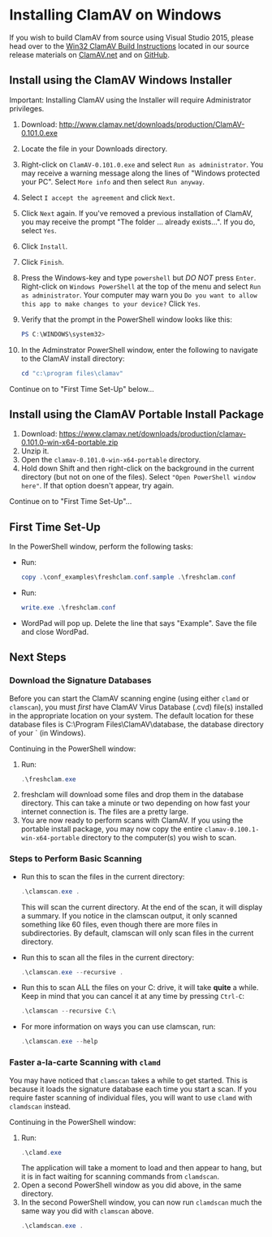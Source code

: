 # Installing ClamAV on Windows

If you wish to build ClamAV from source using Visual Studio 2015, please head over to the [Win32 ClamAV Build Instructions](win32/README.md) located in our source release materials on [ClamAV.net](https://www.clamav.net/downloads) and on [GitHub](https://github.com/Cisco-Talos/clamav-devel).

## Install using the ClamAV Windows Installer

Important: Installing ClamAV using the Installer will require Administrator privileges.

1. Download: http://www.clamav.net/downloads/production/ClamAV-0.101.0.exe
2. Locate the file in your Downloads directory.
3. Right-click on `ClamAV-0.101.0.exe` and select `Run as administrator`. You may receive a warning message along the lines of "Windows protected your PC".  Select `More info` and then select `Run anyway`.
4. Select `I accept the agreement` and click `Next`.
5. Click `Next` again. If you've removed a previous installation of ClamAV, you may receive the prompt "The folder ... already exists...". If you do, select `Yes`.
6. Click `Install`.
7. Click `Finish`.
8. Press the Windows-key and type `powershell` but _DO NOT_ press `Enter`. Right-click on `Windows PowerShell` at the top of the menu and select `Run as administrator`. Your computer may warn you `Do you want to allow this app to make changes to your device?`  Click `Yes`.
9. Verify that the prompt in the PowerShell window looks like this:
    ```powershell
    PS C:\WINDOWS\system32>
    ```

10. In the Adminstrator PowerShell window, enter the following to navigate to the ClamAV install directory:
    ```powershell
    cd "c:\program files\clamav"
    ```

Continue on to "First Time Set-Up" below...

## Install using the ClamAV Portable Install Package

1. Download: https://www.clamav.net/downloads/production/clamav-0.101.0-win-x64-portable.zip
2. Unzip it.
3. Open the `clamav-0.101.0-win-x64-portable` directory.
4. Hold down Shift and then right-click on the background in the current directory (but not on one of the files). Select `"Open PowerShell window here"`. If that option doesn't appear, try again.

Continue on to "First Time Set-Up"...

## First Time Set-Up

In the PowerShell window, perform the following tasks:

* Run:
    ```powershell
    copy .\conf_examples\freshclam.conf.sample .\freshclam.conf
    ```
* Run:
    ```powershell
    write.exe .\freshclam.conf
    ```
* WordPad will pop up. Delete the line that says "Example". Save the file and close WordPad.

## Next Steps

### Download the Signature Databases

Before you can start the ClamAV scanning engine (using either `clamd` or `clamscan`), you must _first_ have ClamAV Virus Database (.cvd) file(s) installed in the appropriate location on your system. The default location for these database files is C:\Program Files\ClamAV\database, the database directory of your ` (in Windows).

Continuing in the PowerShell window:

1. Run:
    ```powershell
    .\freshclam.exe
    ```
2. freshclam will download some files and drop them in the database directory. This can take a minute or two depending on how fast your internet connection is. The files are a pretty large.
3. You are now ready to perform scans with ClamAV. If you using the portable install package, you may now copy the entire `clamav-0.100.1-win-x64-portable` directory to the computer(s) you wish to scan.

### Steps to Perform Basic Scanning

* Run this to scan the files in the current directory:
    ```powershell
    .\clamscan.exe .
    ```

  This will scan the current directory. At the end of the scan, it will display a summary. If you notice in the clamscan output, it only scanned something like 60 files, even though there are more files in subdirectories. By default, clamscan will only scan files in the current directory.

* Run this to scan all the files in the current directory:
    ```powershell
    .\clamscan.exe --recursive .
    ```

* Run this to scan ALL the files on your C: drive, it will take **quite** a while. Keep in mind that you can cancel it at any time by pressing `Ctrl-C`:
    ```powershell
    .\clamscan --recursive C:\
    ```

* For more information on ways you can use clamscan, run:
    ```powershell
    .\clamscan.exe --help
    ```

### Faster a-la-carte Scanning with `clamd`

You may have noticed that `clamscan` takes a while to get started. This is because it loads the signature database each time you start a scan. If you require faster scanning of individual files, you will want to use `clamd` with `clamdscan` instead.

Continuing in the PowerShell window:

1. Run:
    ```powershell
    .\clamd.exe
    ```
    The application will take a moment to load and then appear to hang, but it is in fact waiting for scanning commands from `clamdscan`.
2. Open a second PowerShell window as you did above, in the same directory.
3. In the second PowerShell window, you can now run `clamdscan` much the same way you did with `clamscan` above.
    ```powershell
    .\clamdscan.exe .
    ```
